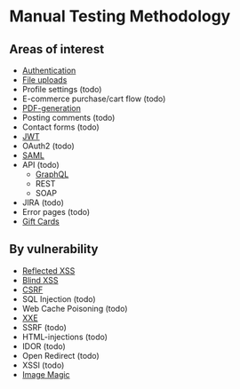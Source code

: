 # Manual Testing Methodology

## Areas of interest
+ [Authentication](https://github.com/Bengman/Methodology/blob/master/authentication.md)
+ [File uploads](https://github.com/Bengman/Methodology/blob/master/file_upload.md)
+ Profile settings (todo)
+ E-commerce purchase/cart flow (todo)
+ [PDF-generation](https://github.com/Bengman/Methodology/blob/master/pdf_gen.md)
+ Posting comments (todo)
+ Contact forms (todo)
+ [JWT](https://github.com/Bengman/Methodology/blob/master/jwt.md)
+ OAuth2 (todo)
+ [SAML](https://github.com/Bengman/Methodology/blob/master/saml.md)
+ API (todo)
  - [GraphQL](https://github.com/Bengman/Methodology/blob/master/graphql.md)
  - REST
  - SOAP
+ JIRA (todo)
+ Error pages (todo)
+ [Gift Cards](https://github.com/Bengman/Methodology/blob/master/gift_cards.md)


## By vulnerability
+ [Reflected XSS](https://github.com/Bengman/Methodology/blob/master/reflected_xss.md)
+ [Blind XSS](https://github.com/Bengman/Methodology/blob/master/blind_xss.md)
+ [CSRF](https://github.com/Bengman/Methodology/blob/master/csrf.md)
+ SQL Injection (todo)
+ Web Cache Poisoning (todo)
+ [XXE](https://github.com/Bengman/Methodology/blob/master/xxe.md)
+ SSRF (todo)
+ HTML-injections (todo)
+ IDOR (todo)
+ Open Redirect (todo)
+ XSSI (todo)
+ [Image Magic](https://github.com/Bengman/Methodology/blob/master/image_magic.md)
